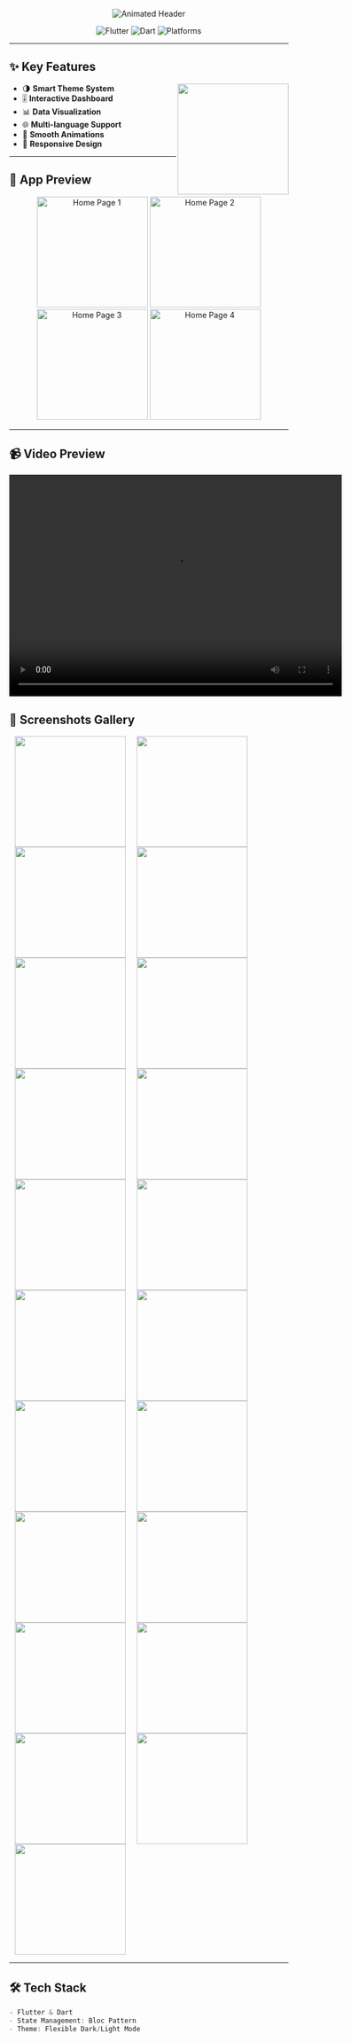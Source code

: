 <p align="center">
  <img src="https://readme-typing-svg.demolab.com?font=Fira+Code&weight=600&size=28&duration=3000&pause=500&color=22C55E&center=true&vCenter=true&width=435&lines=%F0%9F%8E%A5+System+App+%F0%9F%92%BB;Modern+Dashboard+%26+Profile;%F0%9F%8C%8E+Dark%2FLight+Theme" alt="Animated Header">
</p>

<p align="center">
  <img src="https://img.shields.io/badge/Flutter-02569B?style=for-the-badge&logo=flutter&logoColor=white" alt="Flutter">
  <img src="https://img.shields.io/badge/Dart-0175C2?style=for-the-badge&logo=dart&logoColor=white" alt="Dart">
  <img src="https://img.shields.io/badge/Platforms-Android%20%7C%20iOS-informational?style=for-the-badge" alt="Platforms">
</p>

---

## ✨ Key Features
<p align="center">
  <img src="https://media.giphy.com/media/3o7TKRQZmj8yjJfzAI/giphy.gif" width="200" align="right">

- 🌗 **Smart Theme System**
- 🎚️ **Interactive Dashboard**
- 📊 **Data Visualization**
- 🌐 **Multi-language Support**
- 🔄 **Smooth Animations**
- 📱 **Responsive Design**
</p>

---


## 🎥 App Preview
<!-- Replace with your GIFs later -->
<p align="center">
  <img src="Readme/home_page1.png" width="200" alt="Home Page 1">
  <img src="Readme/home_page2.png" width="200" alt="Home Page 2">
  <img src="Readme/home_page3.png" width="200" alt="Home Page 3">
  <img src="Readme/home_page4.png" width="200" alt="Home Page 4">
</p>

---

<!-- video of the whole system -->

## 📹 Video Preview
<video src="Readme/record_the_system.mp4" width="600" height="400" controls></video>



## 📸 Screenshots Gallery

<img src="Readme/1.png" width="200" align="left" hspace="10">
<img src="Readme/2.png" width="200" align="left" hspace="10">
<img src="Readme/3.png" width="200" align="left" hspace="10">
<img src="Readme/4.png" width="200" align="left" hspace="10">
<img src="Readme/5.png" width="200" align="left" hspace="10">
<img src="Readme/6.png" width="200" align="left" hspace="10">
<img src="Readme/7.png" width="200" align="left" hspace="10">
<img src="Readme/8.png" width="200" align="left" hspace="10">
<img src="Readme/9.png" width="200" align="left" hspace="10">
<img src="Readme/10.png" width="200" align="left" hspace="10">
<img src="Readme/11.png" width="200" align="left" hspace="10">
<img src="Readme/12.png" width="200" align="left" hspace="10">
<img src="Readme/13.png" width="200" align="left" hspace="10">
<img src="Readme/14.png" width="200" align="left" hspace="10">
<img src="Readme/15.png" width="200" align="left" hspace="10">
<img src="Readme/16.png" width="200" align="left" hspace="10">
<img src="Readme/17.png" width="200" align="left" hspace="10">
<img src="Readme/18.png" width="200" align="left" hspace="10">
<img src="Readme/19.png" width="200" align="left" hspace="10">
<img src="Readme/20.png" width="200" align="left" hspace="10">
<img src="Readme/21.png" width="200" align="left" hspace="10">

<br clear="left">

---

## 🛠️ Tech Stack
```dart
- Flutter & Dart
- State Management: Bloc Pattern
- Theme: Flexible Dark/Light Mode